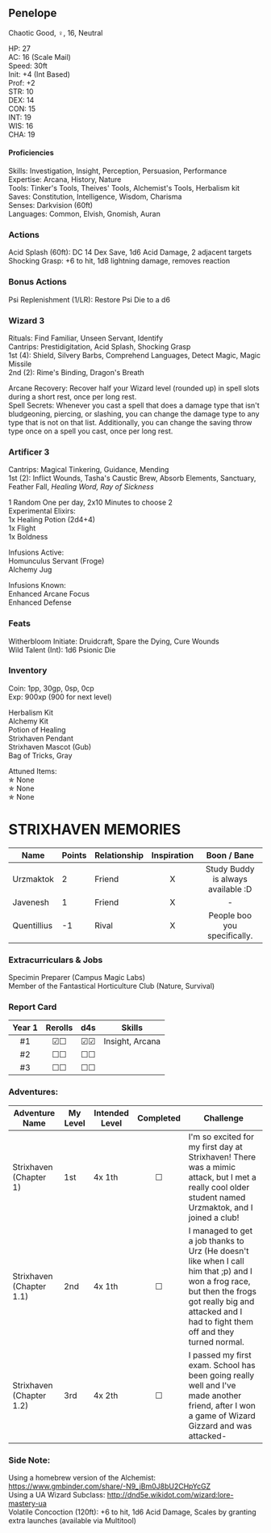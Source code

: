 ## Penelope
Chaotic Good, ♀, 16, Neutral

HP: 27 \
AC: 16 (Scale Mail) \
Speed: 30ft \
Init: +4 (Int Based) \
Prof: +2 \
STR: 10 \
DEX: 14 \
CON: 15 \
INT: 19 \
WIS: 16 \
CHA: 19

#### Proficiencies
Skills: Investigation, Insight, Perception, Persuasion, Performance \
Expertise: Arcana, History, Nature \
Tools: Tinker's Tools, Theives' Tools, Alchemist's Tools, Herbalism kit \
Saves: Constitution, Intelligence, Wisdom, Charisma \
Senses: Darkvision (60ft) \
Languages: Common, Elvish, Gnomish, Auran 

### Actions
Acid Splash (60ft): DC 14 Dex Save, 1d6 Acid Damage, 2 adjacent targets \
Shocking Grasp: +6 to hit, 1d8 lightning damage, removes reaction

### Bonus Actions
Psi Replenishment (1/LR): Restore Psi Die to a d6

### Wizard 3
Rituals: Find Familiar, Unseen Servant, Identify \
Cantrips: Prestidigitation, Acid Splash, Shocking Grasp  \
1st (4): Shield, Silvery Barbs, Comprehend Languages, Detect Magic, Magic Missile \
2nd (2): Rime's Binding, Dragon's Breath

Arcane Recovery: Recover half your Wizard level (rounded up) in spell slots during a short rest, once per long rest. \
Spell Secrets: Whenever you cast a spell that does a damage type that isn't bludgeoning, piercing, or slashing, you can change the damage type to any type that is not on that list. Additionally, you can change the saving throw type once on a spell you cast, once per long rest. 

### Artificer 3
Cantrips: Magical Tinkering, Guidance, Mending \
1st (2): Inflict Wounds, Tasha's Caustic Brew, Absorb Elements, Sanctuary, Feather Fall, *Healing Word, Ray of Sickness*

1 Random One per day, 2x10 Minutes to choose 2 \
Experimental Elixirs: \
1x Healing Potion (2d4+4) \
1x Flight \
1x Boldness

Infusions Active: \
Homunculus Servant (Froge) \
Alchemy Jug

Infusions Known: \
Enhanced Arcane Focus \
Enhanced Defense


### Feats
Witherbloom Initiate: Druidcraft, Spare the Dying, Cure Wounds \
Wild Talent (Int): 1d6 Psionic Die

### Inventory
Coin: 1pp, 30gp, 0sp, 0cp \
Exp: 900xp (900 for next level)

Herbalism Kit \
Alchemy Kit \
Potion of Healing \
Strixhaven Pendant \
Strixhaven Mascot (Gub) \
Bag of Tricks, Gray

Attuned Items: \
✯ None \
✯ None \
✯ None

# STRIXHAVEN MEMORIES

| Name                    | Points | Relationship | Inspiration | Boon / Bane | 
| ----------------------- | ------ | ------------ |:---:|:---:|
| Urzmaktok | 2 | Friend | X | Study Buddy is always available :D |
| Javenesh | 1 | Friend | X | - |
| Quentillius | -1 | Rival | X | People boo you specifically. |

### Extracurriculars & Jobs
Specimin Preparer (Campus Magic Labs) \
Member of the Fantastical Horticulture Club (Nature, Survival)

### Report Card
| Year 1 | Rerolls | d4s | Skills |
| :----: | :-----: | :-: | ------ | 
| #1 | ☑☐ | ☑☑ | Insight, Arcana |
| #2 | ☐☐ | ☐☐ | |
| #3 | ☐☐ | ☐☐ | | 


### Adventures:
| Adventure Name          | My Level | Intended Level | Completed | Challenge |
| ------------------------- | ------ | -------------- |:---:|-----|
| Strixhaven (Chapter 1) |  1st   | 4x 1th         | ☐ | I'm so excited for my first day at Strixhaven! There was a mimic attack, but I met a really cool older student named Urzmaktok, and I joined a club! |
| Strixhaven (Chapter 1.1) |  2nd   | 4x 1th         | ☐ | I managed to get a job thanks to Urz (He doesn't like when I call him that ;p) and I won a frog race, but then the frogs got really big and attacked and I had to fight them off and they turned normal.  |
| Strixhaven (Chapter 1.2) |  3rd   | 4x 2th         | ☐ | I passed my first exam. School has been going really well and I've made another friend, after I won a game of Wizard Gizzard and was attacked- |

### Side Note: 
Using a homebrew version of the Alchemist: https://www.gmbinder.com/share/-N9_jBm0J8bU2CHpYcGZ \
Using a UA Wizard Subclass: http://dnd5e.wikidot.com/wizard:lore-mastery-ua \
Volatile Concoction (120ft): +6 to hit, 1d6 Acid Damage, Scales by granting extra launches (available via Multitool)
